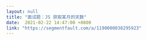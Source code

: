 ```yaml
---
layout: null
title: "面试题：JS 获取某月的天数"
date:  2021-02-22 14:47:00 +0800
link: "https://segmentfault.com/a/1190000038295923"
---
```

